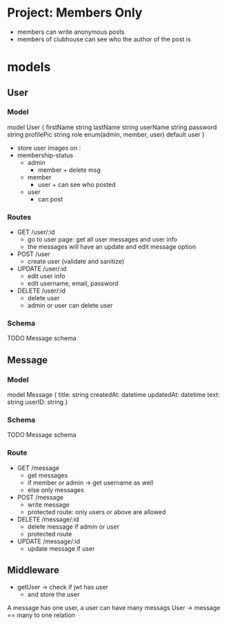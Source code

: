 # Project: Members Only

- members can write anonymous posts
- members of clubhouse can see who the author of the post is

# models

## User

### Model

model User {
  firstName string
  lastName string
  userName string
  password string
  profilePic string
  role enum(admin, member, user) default user
}

- store user images on : <Cloudinary>
- membership-status
  - admin
    - member + delete msg
  - member
    - user + can see who posted
  - user
    - can post

### Routes

- GET /user/:id
  - go to user page: get all user messages and user info
  - the messages will have an update and edit message option
- POST /user
  - create user (validate and sanitize)
- UPDATE /user/:id
  - edit user info
  - edit username, email, password
- DELETE /user/:id
  - delete user
  - admin or user can delete user

### Schema
TODO Message schema

## Message

### Model

model Message {
  title: string
  createdAt: datetime
  updatedAt: datetime
  text: string
  userID: string
}

### Schema
TODO Message schema
### Route
- GET /message
  - get messages
  - if member or admin   -> get username as well
  - else only messages
- POST /message
  - write message
  - protected route: only users or above are allowed
- DELETE /message/:id
  - delete message if admin or user
  - protected route
- UPDATE /message/:id
  - update message if user


## Middleware

- getUser -> check if jwt has user
  - and store the user

A message has one user, a user can have many messags
User -> message == many to one relation
